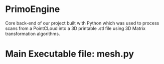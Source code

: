 # PrimoEngine

Core back-end of our project built with Python which was used to process scans from a PointCLoud into a 3D printable .stl file using 3D Matrix transformation algorithms.

# Main Executable file: mesh.py
